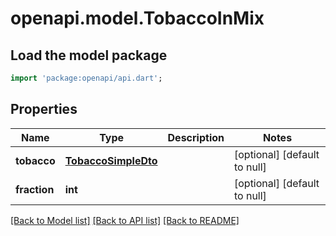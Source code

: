 # openapi.model.TobaccoInMix

## Load the model package
```dart
import 'package:openapi/api.dart';
```

## Properties
Name | Type | Description | Notes
------------ | ------------- | ------------- | -------------
**tobacco** | [**TobaccoSimpleDto**](TobaccoSimpleDto.md) |  | [optional] [default to null]
**fraction** | **int** |  | [optional] [default to null]

[[Back to Model list]](../README.md#documentation-for-models) [[Back to API list]](../README.md#documentation-for-api-endpoints) [[Back to README]](../README.md)


